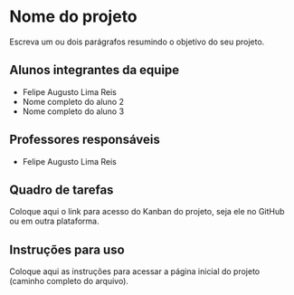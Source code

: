 # Nome do projeto
Escreva um ou dois parágrafos resumindo o objetivo do seu projeto.

## Alunos integrantes da equipe

* Felipe Augusto Lima Reis
* Nome completo do aluno 2
* Nome completo do aluno 3

## Professores responsáveis

* Felipe Augusto Lima Reis

## Quadro de tarefas
Coloque aqui o link para acesso do Kanban do projeto, seja ele no GitHub ou em outra plataforma.

## Instruções para uso
Coloque aqui as instruções para acessar a página inicial do projeto (caminho completo do arquivo).
